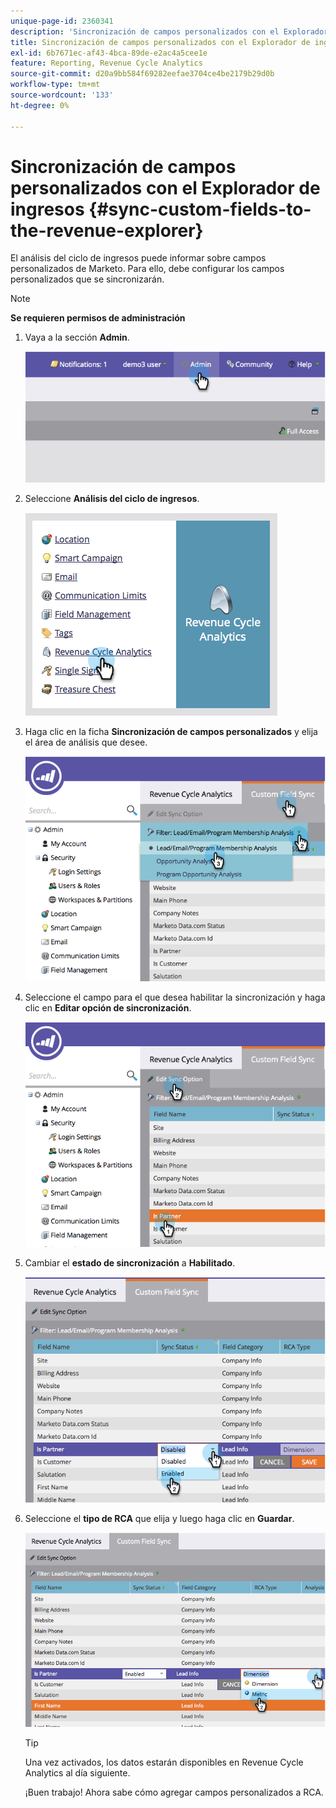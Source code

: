 ```yaml
---
unique-page-id: 2360341
description: 'Sincronización de campos personalizados con el Explorador de ingresos: documentos de Marketo, documentación del producto'
title: Sincronización de campos personalizados con el Explorador de ingresos
exl-id: 6b7671ec-af43-4bca-89de-e2ac4a5cee1e
feature: Reporting, Revenue Cycle Analytics
source-git-commit: d20a9bb584f69282eefae3704ce4be2179b29d0b
workflow-type: tm+mt
source-wordcount: '133'
ht-degree: 0%

---
```


# Sincronización de campos personalizados con el Explorador de ingresos {#sync-custom-fields-to-the-revenue-explorer}

El análisis del ciclo de ingresos puede informar sobre campos personalizados de Marketo. Para ello, debe configurar los campos personalizados que se sincronizarán.

>[!NOTE]
>
>**Se requieren permisos de administración**

1. Vaya a la sección **Admin**.

   ![](assets/image2014-9-19-9-3a51-3a11.png)

1. Seleccione **Análisis del ciclo de ingresos**.

   ![](assets/image2014-9-19-9-3a51-3a19.png)

1. Haga clic en la ficha **Sincronización de campos personalizados** y elija el área de análisis que desee.

   ![](assets/image2014-9-19-9-3a51-3a26.png)

1. Seleccione el campo para el que desea habilitar la sincronización y haga clic en **Editar opción de sincronización**.

   ![](assets/image2014-9-19-9-3a51-3a36.png)

1. Cambiar el **estado de sincronización** a **Habilitado**.

   ![](assets/image2014-9-19-9-3a51-3a45.png)

1. Seleccione el **tipo de RCA** que elija y luego haga clic en **Guardar**.

   ![](assets/image2014-9-19-9-3a51-3a52.png)

   >[!TIP]
   >
   >Una vez activados, los datos estarán disponibles en Revenue Cycle Analytics al día siguiente.

   ¡Buen trabajo! Ahora sabe cómo agregar campos personalizados a RCA.
